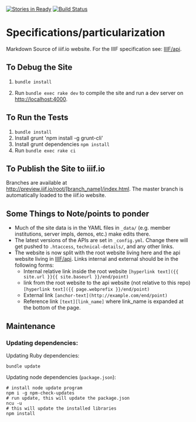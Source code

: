 [![Stories in Ready](https://badge.waffle.io/IIIF/website.png?label=ready&title=Ready)](https://waffle.io/IIIF/website)
[![Build Status](https://travis-ci.org/IIIF/website.svg?branch=master)](https://travis-ci.org/IIIF/website)

# Specifications/particularization

Markdown Source of iiif.io website. For the IIIF specification see: [IIIF/api](https://github.com/IIIF/api).

## To Debug the Site

 1. `bundle install`

 2. Run `bundle exec rake dev` to compile the site and run a dev server on [http://localhost:4000](http://localhost:4000).

## To Run the Tests

 1. `bundle install`
 2. Install grunt 'npm install -g grunt-cli'
 3. Install grunt dependencies `npm install`
 4. Run ```bundle exec rake ci```

## To Publish the Site to iiif.io

Branches are available at http://preview.iiif.io/root/[branch_name]/index.html. The master branch is automatically loaded to the iiif.io website.

## Some Things to Note/points to ponder

 * Much of the site data is in the YAML files in `_data/` (e.g. member institutions, server impls, demos, etc.) make edits there.
 * The latest versions of the APIs are set in `_config.yml`. Change there will get pushed to `.htaccess`, `technical-details/`, and any other links.
 * The website is now split with the root website living here and the api website living in [IIIF/api](https://github.com/IIIF/api). Links internal and external should be in the following forms:
    * Internal relative link inside the root website `[hyperlink text]({{ site.url }}{{ site.baseurl }}/end/point)`
    * link from the root website to the api website (not relative to this repo) `[hyperlink text]({{ page.webprefix }}/end/point)`
    * External link `[anchor-text](http://example.com/end/point)`
    * Reference link `[text][link_name]` where link_name is expanded at the bottom of the page.


## Maintenance

### Updating dependencies:

Updating Ruby dependencies:

```bundle update```

Updating node dependencies (`package.json`):

```
# install node update program
npm i -g npm-check-updates
# run update, this will update the package.json
ncu -u
# this will update the installed libraries
npm install
```

